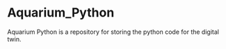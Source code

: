 # Aquarium_Python
Aquarium Python is a repository for storing the python code for the digital twin.
